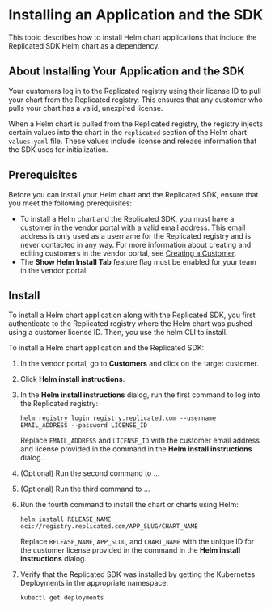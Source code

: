 # Installing an Application and the SDK

This topic describes how to install Helm chart applications that include the Replicated SDK Helm chart as a dependency.

## About Installing Your Application and the SDK

Your customers log in to the Replicated registry using their license ID to pull your chart from the Replicated registry. This ensures that any customer who pulls your chart has a valid, unexpired license.

When a Helm chart is pulled from the Replicated registry, the registry injects certain values into the chart in the `replicated` section of the Helm chart `values.yaml` file. These values include license and release information that the SDK uses for initialization.

## Prerequisites

Before you can install your Helm chart and the Replicated SDK, ensure that you meet the following prerequisites:

* To install a Helm chart and the Replicated SDK, you must have a customer in the vendor portal with a valid email address. This email address is only used as a username for the Replicated registry and is never contacted in any way. For more information about creating and editing customers in the vendor portal, see [Creating a Customer](/vendor/releases-creating-customer).
* The **Show Helm Install Tab** feature flag must be enabled for your team in the vendor portal.

## Install

To install a Helm chart application along with the Replicated SDK, you first authenticate to the Replicated registry where the Helm chart was pushed using a customer license ID. Then, you use the helm CLI to install.

To install a Helm chart application and the Replicated SDK:

1. In the vendor portal, go to **Customers** and click on the target customer.

1. Click **Helm install instructions**.

1. In the **Helm install instructions** dialog, run the first command to log into the Replicated registry:

   ```
   helm registry login registry.replicated.com --username EMAIL_ADDRESS --password LICENSE_ID
   ```
   Replace `EMAIL_ADDRESS` and `LICENSE_ID` with the customer email address and license provided in the command in the **Helm install instructions** dialog.

1. (Optional) Run the second command to ...

1. (Optional) Run the third command to ...

1. Run the fourth command to install the chart or charts using Helm:

    ```
    helm install RELEASE_NAME oci://registry.replicated.com/APP_SLUG/CHART_NAME
    ```
    Replace `RELEASE_NAME`, `APP_SLUG`, and `CHART_NAME` with the unique ID for the customer license provided in the command in the **Helm install instructions** dialog.

1. Verify that the Replicated SDK was installed by getting the Kubernetes Deployments in the appropriate namespace:

   ```
   kubectl get deployments
   ```